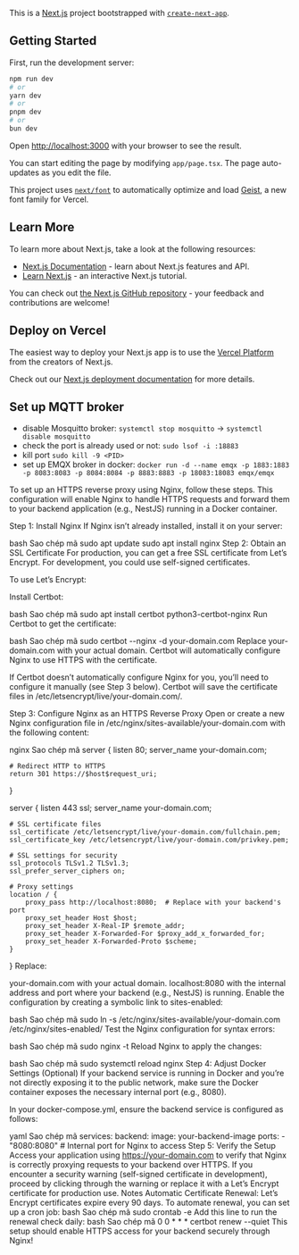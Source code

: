This is a [Next.js](https://nextjs.org) project bootstrapped with [`create-next-app`](https://nextjs.org/docs/app/api-reference/cli/create-next-app).

## Getting Started

First, run the development server:

```bash
npm run dev
# or
yarn dev
# or
pnpm dev
# or
bun dev
```

Open [http://localhost:3000](http://localhost:3000) with your browser to see the result.

You can start editing the page by modifying `app/page.tsx`. The page auto-updates as you edit the file.

This project uses [`next/font`](https://nextjs.org/docs/app/building-your-application/optimizing/fonts) to automatically optimize and load [Geist](https://vercel.com/font), a new font family for Vercel.

## Learn More

To learn more about Next.js, take a look at the following resources:

- [Next.js Documentation](https://nextjs.org/docs) - learn about Next.js features and API.
- [Learn Next.js](https://nextjs.org/learn) - an interactive Next.js tutorial.

You can check out [the Next.js GitHub repository](https://github.com/vercel/next.js) - your feedback and contributions are welcome!

## Deploy on Vercel

The easiest way to deploy your Next.js app is to use the [Vercel Platform](https://vercel.com/new?utm_medium=default-template&filter=next.js&utm_source=create-next-app&utm_campaign=create-next-app-readme) from the creators of Next.js.

Check out our [Next.js deployment documentation](https://nextjs.org/docs/app/building-your-application/deploying) for more details.

## Set up MQTT broker
- disable Mosquitto broker: `systemctl stop mosquitto` -> `systemctl disable mosquitto`
- check the port is already used or not: `sudo lsof -i :18883`
- kill port `sudo kill -9 <PID>`
- set up EMQX broker in docker: `docker run -d --name emqx -p 1883:1883 -p 8083:8083 -p 8084:8084 -p 8883:8883 -p 18083:18083 emqx/emqx`


To set up an HTTPS reverse proxy using Nginx, follow these steps. This configuration will enable Nginx to handle HTTPS requests and forward them to your backend application (e.g., NestJS) running in a Docker container.

Step 1: Install Nginx
If Nginx isn’t already installed, install it on your server:

bash
Sao chép mã
sudo apt update
sudo apt install nginx
Step 2: Obtain an SSL Certificate
For production, you can get a free SSL certificate from Let’s Encrypt. For development, you could use self-signed certificates.

To use Let’s Encrypt:

Install Certbot:

bash
Sao chép mã
sudo apt install certbot python3-certbot-nginx
Run Certbot to get the certificate:

bash
Sao chép mã
sudo certbot --nginx -d your-domain.com
Replace your-domain.com with your actual domain. Certbot will automatically configure Nginx to use HTTPS with the certificate.

If Certbot doesn’t automatically configure Nginx for you, you’ll need to configure it manually (see Step 3 below). Certbot will save the certificate files in /etc/letsencrypt/live/your-domain.com/.

Step 3: Configure Nginx as an HTTPS Reverse Proxy
Open or create a new Nginx configuration file in /etc/nginx/sites-available/your-domain.com with the following content:

nginx
Sao chép mã
server {
    listen 80;
    server_name your-domain.com;

    # Redirect HTTP to HTTPS
    return 301 https://$host$request_uri;
}

server {
    listen 443 ssl;
    server_name your-domain.com;

    # SSL certificate files
    ssl_certificate /etc/letsencrypt/live/your-domain.com/fullchain.pem;
    ssl_certificate_key /etc/letsencrypt/live/your-domain.com/privkey.pem;

    # SSL settings for security
    ssl_protocols TLSv1.2 TLSv1.3;
    ssl_prefer_server_ciphers on;

    # Proxy settings
    location / {
        proxy_pass http://localhost:8080;  # Replace with your backend's port
        proxy_set_header Host $host;
        proxy_set_header X-Real-IP $remote_addr;
        proxy_set_header X-Forwarded-For $proxy_add_x_forwarded_for;
        proxy_set_header X-Forwarded-Proto $scheme;
    }
}
Replace:

your-domain.com with your actual domain.
localhost:8080 with the internal address and port where your backend (e.g., NestJS) is running.
Enable the configuration by creating a symbolic link to sites-enabled:

bash
Sao chép mã
sudo ln -s /etc/nginx/sites-available/your-domain.com /etc/nginx/sites-enabled/
Test the Nginx configuration for syntax errors:

bash
Sao chép mã
sudo nginx -t
Reload Nginx to apply the changes:

bash
Sao chép mã
sudo systemctl reload nginx
Step 4: Adjust Docker Settings (Optional)
If your backend service is running in Docker and you’re not directly exposing it to the public network, make sure the Docker container exposes the necessary internal port (e.g., 8080).

In your docker-compose.yml, ensure the backend service is configured as follows:

yaml
Sao chép mã
services:
  backend:
    image: your-backend-image
    ports:
      - "8080:8080"  # Internal port for Nginx to access
Step 5: Verify the Setup
Access your application using https://your-domain.com to verify that Nginx is correctly proxying requests to your backend over HTTPS.
If you encounter a security warning (self-signed certificate in development), proceed by clicking through the warning or replace it with a Let’s Encrypt certificate for production use.
Notes
Automatic Certificate Renewal: Let’s Encrypt certificates expire every 90 days. To automate renewal, you can set up a cron job:
bash
Sao chép mã
sudo crontab -e
Add this line to run the renewal check daily:
bash
Sao chép mã
0 0 * * * certbot renew --quiet
This setup should enable HTTPS access for your backend securely through Nginx!

